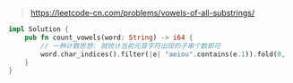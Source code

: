 > https://leetcode-cn.com/problems/vowels-of-all-substrings/

``` rust
impl Solution {
    pub fn count_vowels(word: String) -> i64 {
        // 一种计数思想: 就统计当前元音字符出现的子串个数即可
        word.char_indices().filter(|e| "aeiou".contains(e.1)).fold(0, |ans, (i, _)| ans + (i + 1) * (word.len() - i)) as i64
    }
}
```